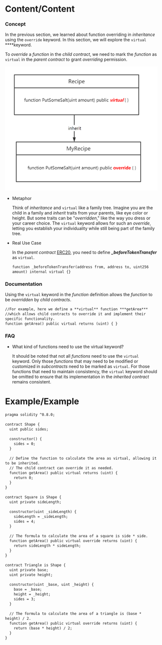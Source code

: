 # Content/Content

### Concept

In the previous section, we learned about function overriding in *inheritance* using the `override` keyword. In this section, we will explore the `virtual` ****keyword.

To *override* a *function* in the *child contract*, we need to mark the *function* as `virtual` in the *parent contract* to grant *overriding* permission. 

![Untitled](./img/1-1.png)

- Metaphor
    
    Think of *inheritance* and `virtual` like a family tree. Imagine you are the child in a family and *inherit* traits from your parents, like eye color or height. But some traits can be "*overridden*," like the way you dress or your career choice. The `virtual` keyword allows for such an *override*, letting you establish your individuality while still being part of the family tree.
    
- Real Use Case
    
    In the *parent contract* [ERC20](https://github.com/OpenZeppelin/openzeppelin-contracts/blob/fd81a96f01cc42ef1c9a5399364968d0e07e9e90/contracts/token/ERC20/ERC20.sol#L348), you need to define ***_beforeTokenTransfer*** as `virtual`.
    
    ```solidity
    function _beforeTokenTransfer(address from, address to, uint256 amount) internal virtual {}
    ```
    

### Documentation

Using the `virtual` keyword in the *function* definition allows the *function* to be *overridden* by *child contracts*.

```solidity
//For example, here we define a **virtual** function ***getArea*** 
//which allows child contracts to override it and implement their specific functionality.
function getArea() public virtual returns (uint) { }
```

### FAQ

- What kind of functions need to use the virtual keyword?
    
    It should be noted that not all *functions* need to use the `virtual` keyword. Only those *functions* that may need to be modified or customized in *subcontracts* need to be marked as `virtual`. For those functions that need to maintain consistency, the `virtual` keyword should be omitted to ensure that its implementation in the *inherited contract* remains consistent.
    

# Example/Example

```solidity
pragma solidity ^0.8.0;

contract Shape {
  uint public sides;

  constructor() {
    sides = 0;
  }

  // Define the function to calculate the area as virtual, allowing it to be inherited.
  // The child contract can override it as needed.
  function getArea() public virtual returns (uint) {
    return 0;
  }
}

contract Square is Shape {
  uint private sideLength;

  constructor(uint _sideLength) {
    sideLength = _sideLength;
    sides = 4;
  }

  // The formula to calculate the area of a square is side * side.
  function getArea() public virtual override returns (uint) {
    return sideLength * sideLength;
  }
}

contract Triangle is Shape {
  uint private base;
  uint private height;

  constructor(uint _base, uint _height) {
    base = _base;
    height = _height;
    sides = 3;
  }

  // The formula to calculate the area of a triangle is (base * height) / 2.
  function getArea() public virtual override returns (uint) {
    return (base * height) / 2;
  }
}
```
